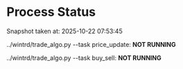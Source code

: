 # Process Status

Snapshot taken at: 2025-10-22 07:53:45

../wintrd/trade_algo.py --task price_update: **NOT RUNNING**

../wintrd/trade_algo.py --task buy_sell: **NOT RUNNING**

